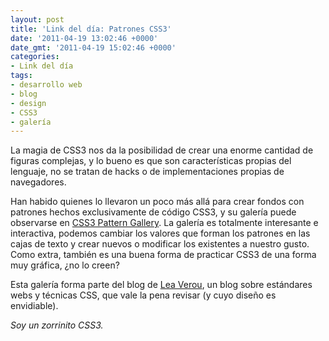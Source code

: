 ```yaml
---
layout: post
title: 'Link del día: Patrones CSS3'
date: '2011-04-19 13:02:46 +0000'
date_gmt: '2011-04-19 15:02:46 +0000'
categories:
- Link del día
tags:
- desarrollo web
- blog
- design
- CSS3
- galería
---
```


La magia de CSS3 nos da la posibilidad de crear una enorme cantidad de figuras complejas, y lo bueno es que son características propias del lenguaje, no se tratan de hacks o de implementaciones propias de navegadores.

Han habido quienes lo llevaron un poco más allá para crear fondos con patrones hechos exclusivamente de código CSS3, y su galería puede observarse en [CSS3 Pattern Gallery](http://leaverou.me/css3patterns/). La galería es totalmente interesante e interactiva, podemos cambiar los valores que forman los patrones en las cajas de texto y crear nuevos o modificar los existentes a nuestro gusto. Como extra, también es una buena forma de practicar CSS3 de una forma muy gráfica,  ¿no lo creen?

Esta galería forma parte del blog de [Lea Verou](http://leaverou.me/), un blog sobre estándares webs y técnicas CSS, que vale la pena revisar (y cuyo diseño es envidiable).

_Soy un zorrinito CSS3._
